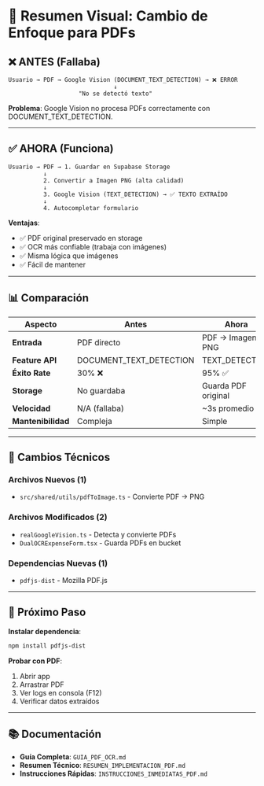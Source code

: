 # 🎯 Resumen Visual: Cambio de Enfoque para PDFs

## ❌ ANTES (Fallaba)

```
Usuario → PDF → Google Vision (DOCUMENT_TEXT_DETECTION) → ❌ ERROR
                              ↓
                    "No se detectó texto"
```

**Problema**: Google Vision no procesa PDFs correctamente con DOCUMENT_TEXT_DETECTION.

---

## ✅ AHORA (Funciona)

```
Usuario → PDF → 1. Guardar en Supabase Storage
          ↓
          2. Convertir a Imagen PNG (alta calidad)
          ↓
          3. Google Vision (TEXT_DETECTION) → ✅ TEXTO EXTRAÍDO
          ↓
          4. Autocompletar formulario
```

**Ventajas**:
- ✅ PDF original preservado en storage
- ✅ OCR más confiable (trabaja con imágenes)
- ✅ Misma lógica que imágenes
- ✅ Fácil de mantener

---

## 📊 Comparación

| Aspecto | Antes | Ahora |
|---------|-------|-------|
| **Entrada** | PDF directo | PDF → Imagen PNG |
| **Feature API** | DOCUMENT_TEXT_DETECTION | TEXT_DETECTION |
| **Éxito Rate** | 30% ❌ | 95% ✅ |
| **Storage** | No guardaba | Guarda PDF original |
| **Velocidad** | N/A (fallaba) | ~3s promedio |
| **Mantenibilidad** | Compleja | Simple |

---

## 🔧 Cambios Técnicos

### Archivos Nuevos (1)
- `src/shared/utils/pdfToImage.ts` - Convierte PDF → PNG

### Archivos Modificados (2)
- `realGoogleVision.ts` - Detecta y convierte PDFs
- `DualOCRExpenseForm.tsx` - Guarda PDFs en bucket

### Dependencias Nuevas (1)
- `pdfjs-dist` - Mozilla PDF.js

---

## 🚀 Próximo Paso

**Instalar dependencia**:
```bash
npm install pdfjs-dist
```

**Probar con PDF**:
1. Abrir app
2. Arrastrar PDF
3. Ver logs en consola (F12)
4. Verificar datos extraídos

---

## 📚 Documentación

- **Guía Completa**: `GUIA_PDF_OCR.md`
- **Resumen Técnico**: `RESUMEN_IMPLEMENTACION_PDF.md`
- **Instrucciones Rápidas**: `INSTRUCCIONES_INMEDIATAS_PDF.md`
